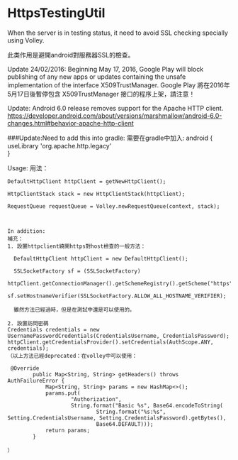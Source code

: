 # HttpsTestingUtil

When the server is in testing status, it need to avoid SSL checking specially using Volley.

此类作用是避開android對服務器SSL的檢查。

Update 24/02/2016:
Beginning May 17, 2016, Google Play will block publishing of any new apps or updates containing the unsafe implementation of the interface X509TrustManager.
Google Play 將在2016年5月17日後暫停包含 X509TrustManager 接口的程序上架，請注意！

Update:
Android 6.0 release removes support for the Apache HTTP client.
https://developer.android.com/about/versions/marshmallow/android-6.0-changes.html#behavior-apache-http-client

###Update:Need to add this into gradle:
需要在gradle中加入:
android {  
    useLibrary 'org.apache.http.legacy'  
}  
  
Usage:
用法：

    DefaultHttpClient httpClient = getNewHttpClient();
    
    HttpClientStack stack = new HttpClientStack(httpClient);
    
    RequestQueue requestQueue = Volley.newRequestQueue(context, stack);
    
    
    
    In addition:
    補充：
    1. 設置httpclient繞開https對host檢查的一般方法：
    
      DefaultHttpClient httpClient = new DefaultHttpClient();
    
      SSLSocketFactory sf = (SSLSocketFactory)
      httpClient.getConnectionManager().getSchemeRegistry().getScheme("https").getSocketFactory();
      sf.setHostnameVerifier(SSLSocketFactory.ALLOW_ALL_HOSTNAME_VERIFIER);
      
      雖然方法已經過時，但是在測試中還是可以使用的。
    
    2. 設置訪問密碼
    Credentials credentials = new UsernamePasswordCredentials(CredentialsUsername, CredentialsPassword);
    httpClient.getCredentialsProvider().setCredentials(AuthScope.ANY, credentials);
    （以上方法已經deprecated：在volley中可以使用：
    
     @Override
            public Map<String, String> getHeaders() throws AuthFailureError {
                Map<String, String> params = new HashMap<>();
                params.put(
                        "Authorization",
                        String.format("Basic %s", Base64.encodeToString(
                                String.format("%s:%s", Setting.CredentialsUsername, Setting.CredentialsPassword).getBytes(),
                                Base64.DEFAULT)));
                return params;
            }
            
    ）
    
    
